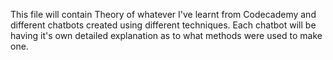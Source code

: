 This file will contain Theory of whatever I've learnt from Codecademy and different chatbots created using different techniques. Each chatbot will be having it's own detailed explanation as to what methods were used to make one.
